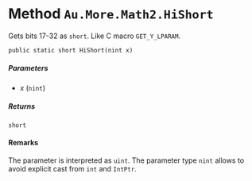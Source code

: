 # Method `Au.More.Math2.HiShort`

Gets bits 17-32 as `short`. Like C macro `GET_Y_LPARAM`.

```
public static short HiShort(nint x)
```

##### Parameters

- *x*  (`nint`)

##### Returns

`short`

#### Remarks

The parameter is interpreted as `uint`. The parameter type `nint` allows to avoid explicit cast from `int` and `IntPtr`.
